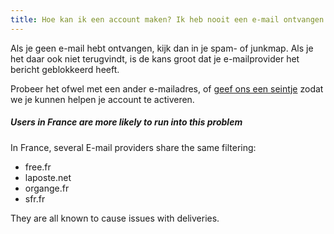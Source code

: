 ```yaml
---
title: Hoe kan ik een account maken? Ik heb nooit een e-mail ontvangen om mijn account te activeren!
---
```


Als je geen e-mail hebt ontvangen, kijk dan in je spam- of junkmap. Als je het daar ook niet terugvindt, is de kans groot dat je e-mailprovider het bericht geblokkeerd heeft.

Probeer het ofwel met een ander e-mailadres, of [geef ons een seintje](https://discord.freesewing.org/) zodat we je kunnen helpen je account te activeren.

<Note>

##### Users in France are more likely to run into this problem

In France, several E-mail providers share the same filtering:

-   free.fr
-   laposte.net
-   organge.fr
-   sfr.fr

They are all known to cause issues with deliveries.

</Note>
